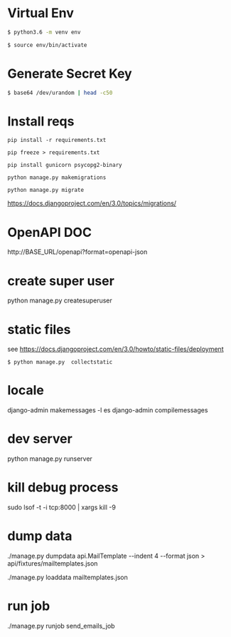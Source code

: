 # Virtual Env

````bash
$ python3.6 -m venv env

$ source env/bin/activate
````
# Generate Secret Key

````bash
$ base64 /dev/urandom | head -c50
````

# Install reqs

````
pip install -r requirements.txt 

pip freeze > requirements.txt

pip install gunicorn psycopg2-binary

python manage.py makemigrations

python manage.py migrate
````

https://docs.djangoproject.com/en/3.0/topics/migrations/

# OpenAPI DOC

http://BASE_URL/openapi?format=openapi-json

# create super user

python manage.py createsuperuser


# static files

see https://docs.djangoproject.com/en/3.0/howto/static-files/deployment

````
$ python manage.py  collectstatic
````

# locale

django-admin makemessages -l es
django-admin compilemessages

# dev server

python manage.py runserver

# kill debug process

sudo lsof -t -i tcp:8000 | xargs kill -9

# dump data 
 
 ./manage.py dumpdata api.MailTemplate --indent 4 --format json > api/fixtures/mailtemplates.json
 
 ./manage.py loaddata mailtemplates.json
 
# run job

./manage.py runjob send_emails_job
